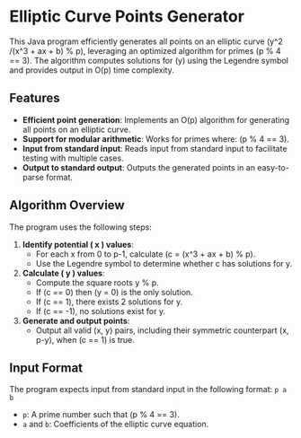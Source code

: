 # Elliptic Curve Points Generator

This Java program efficiently generates all points on an elliptic curve \(y^2 /(x^3 + ax + b) % p), leveraging an optimized algorithm for primes (p % 4 == 3). The algorithm computes solutions for (y) using the Legendre symbol and provides output in O(p) time complexity.

## Features
- **Efficient point generation**: Implements an O(p) algorithm for generating all points on an elliptic curve.
- **Support for modular arithmetic**: Works for primes where: (p % 4 == 3).
- **Input from standard input**: Reads input from standard input to facilitate testing with multiple cases.
- **Output to standard output**: Outputs the generated points in an easy-to-parse format.

## Algorithm Overview
The program uses the following steps:
1. **Identify potential ( x ) values**:
   - For each x from 0 to p-1, calculate (c = (x^3 + ax + b) % p).
   - Use the Legendre symbol to determine whether c has solutions for y.
2. **Calculate ( y ) values**:
   - Compute the square roots y % p.
   - If (c == 0) then (y = 0) is the only solution.
   - If (c == 1), there exists 2 solutions for y.
   - If (c == -1), no solutions exist for y.
3. **Generate and output points**:
   - Output all valid (x, y) pairs, including their symmetric counterpart (x, p-y), when (c == 1) is true.

## Input Format
The program expects input from standard input in the following format: `p a b`
- `p`: A prime number such that (p % 4 == 3).
- `a` and `b`: Coefficients of the elliptic curve equation.
